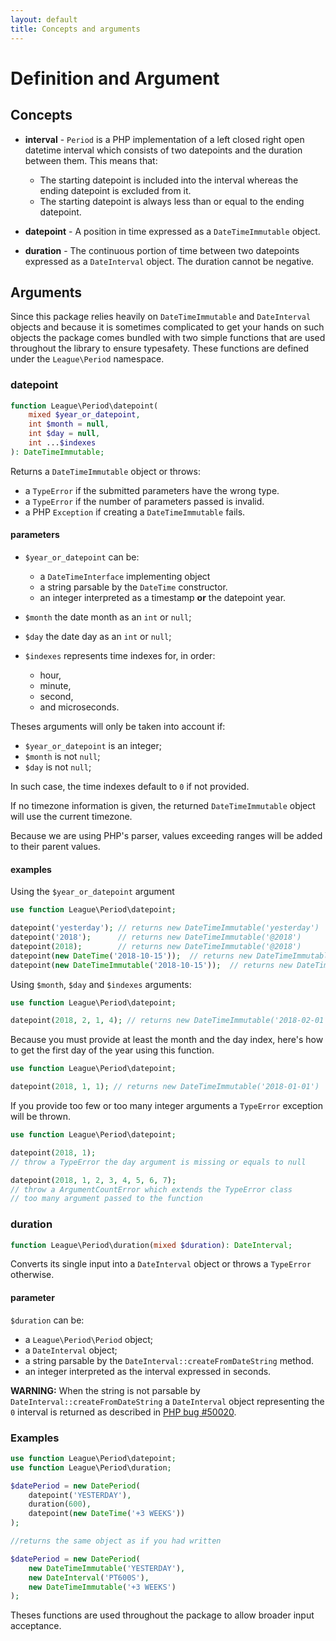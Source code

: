 ```yaml
---
layout: default
title: Concepts and arguments
---
```


# Definition and Argument

## Concepts

- **interval** - `Period` is a PHP implementation of a left closed right open datetime interval which consists of two datepoints and the duration between them. This means that:

    - The starting datepoint is included into the interval whereas the ending datepoint is excluded from it.
    - The starting datepoint is always less than or equal to the ending datepoint.

- **datepoint** - A position in time expressed as a `DateTimeImmutable` object.

- **duration** - The continuous portion of time between two datepoints expressed as a `DateInterval` object. The duration cannot be negative.

## Arguments

Since this package relies heavily on `DateTimeImmutable` and `DateInterval` objects and because it is sometimes complicated to get your hands on such objects the package comes bundled with two simple functions that are used throughout the library to ensure typesafety. These functions are defined under the `League\Period` namespace.

### datepoint

~~~php
function League\Period\datepoint(
    mixed $year_or_datepoint,
    int $month = null,
    int $day = null,
    int ...$indexes
): DateTimeImmutable;
~~~

Returns a `DateTimeImmutable` object or throws:

- a `TypeError` if the submitted parameters have the wrong type.
- a `TypeError` if the number of parameters passed is invalid.
- a PHP `Exception` if creating a `DateTimeImmutable` fails.

#### parameters

- `$year_or_datepoint` can be:
    - a `DateTimeInterface` implementing object
    - a string parsable by the `DateTime` constructor.
    - an integer interpreted as a timestamp **or** the datepoint year.
- `$month` the date month as an `int` or `null`;
- `$day` the date day as an `int` or `null`;

- `$indexes` represents time indexes for, in order:
    - hour,
    - minute,
    - second,
    - and microseconds.

Theses arguments will only be taken into account if:

- `$year_or_datepoint` is an integer;
- `$month` is not `null`;
- `$day` is not `null`;

In such case, the time indexes default to `0` if not provided.

<p class="message-notice">If no timezone information is given, the returned <code>DateTimeImmutable</code> object will use the current timezone.</p>

<p class="message-warning">Because we are using PHP's parser, values exceeding ranges will be added to their parent values.</p>

#### examples

Using the `$year_or_datepoint` argument

~~~php
use function League\Period\datepoint;

datepoint('yesterday'); // returns new DateTimeImmutable('yesterday')
datepoint('2018');      // returns new DateTimeImmutable('@2018')
datepoint(2018);        // returns new DateTimeImmutable('@2018')
datepoint(new DateTime('2018-10-15'));  // returns new DateTimeImmutable('2018-10-15')
datepoint(new DateTimeImmutable('2018-10-15'));  // returns new DateTimeImmutable('2018-10-15')
~~~

Using `$month`, `$day` and `$indexes` arguments:

~~~php
use function League\Period\datepoint;

datepoint(2018, 2, 1, 4); // returns new DateTimeImmutable('2018-02-01 04:00:00')
~~~

<p class="message-notice">Because you must provide at least the month and the day index, here's how to get the first day of the year using this function.</p>

~~~php
use function League\Period\datepoint;

datepoint(2018, 1, 1); // returns new DateTimeImmutable('2018-01-01')
~~~

<p class="message-warning">If you provide too few or too many integer arguments a <code>TypeError</code> exception will be thrown.</p>

~~~php
use function League\Period\datepoint;

datepoint(2018, 1);
// throw a TypeError the day argument is missing or equals to null

datepoint(2018, 1, 2, 3, 4, 5, 6, 7);
// throw a ArgumentCountError which extends the TypeError class
// too many argument passed to the function
~~~

### duration

~~~php
function League\Period\duration(mixed $duration): DateInterval;
~~~

Converts its single input into a `DateInterval` object or throws a `TypeError` otherwise.

#### parameter

`$duration` can be:

- a `League\Period\Period` object;
- a `DateInterval` object;
- a string parsable by the `DateInterval::createFromDateString` method.
- an integer interpreted as the interval expressed in seconds.

<p class="message-warning"><strong>WARNING:</strong> When the string is not parsable by <code>DateInterval::createFromDateString</code> a <code>DateInterval</code> object representing the <code>0</code> interval is returned as described in <a href="https://bugs.php.net/bug.php?id=50020">PHP bug #50020</a>.</p>

### Examples

~~~php
use function League\Period\datepoint;
use function League\Period\duration;

$datePeriod = new DatePeriod(
    datepoint('YESTERDAY'),
    duration(600),
    datepoint(new DateTime('+3 WEEKS'))
);

//returns the same object as if you had written

$datePeriod = new DatePeriod(
    new DateTimeImmutable('YESTERDAY'),
    new DateInterval('PT600S'),
    new DateTimeImmutable('+3 WEEKS')
);
~~~

Theses functions are used throughout the package to allow broader input acceptance.